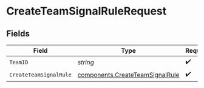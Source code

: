 # CreateTeamSignalRuleRequest


## Fields

| Field                                                                              | Type                                                                               | Required                                                                           | Description                                                                        |
| ---------------------------------------------------------------------------------- | ---------------------------------------------------------------------------------- | ---------------------------------------------------------------------------------- | ---------------------------------------------------------------------------------- |
| `TeamID`                                                                           | *string*                                                                           | :heavy_check_mark:                                                                 | N/A                                                                                |
| `CreateTeamSignalRule`                                                             | [components.CreateTeamSignalRule](../../models/components/createteamsignalrule.md) | :heavy_check_mark:                                                                 | N/A                                                                                |